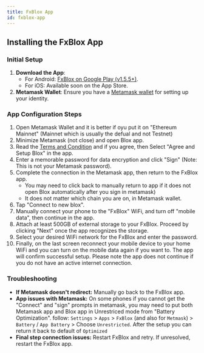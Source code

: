 ```yaml
---
title: FxBlox App
id: fxblox-app
---
```


## Installing the FxBlox App

### Initial Setup

1. **Download the App**: 
   - For Android: [FxBlox on Google Play (v1.5.5+)](https://play.google.com/store/apps/details?id=land.fx.blox).
   - For iOS: Available soon on the App Store.
2. **Metamask Wallet**: Ensure you have a [Metamask wallet](https://play.google.com/store/apps/details?id=io.metamask) for setting up your identity.

### App Configuration Steps

1. Open Metamask Wallet and it is better if oyu put it on "Ethereum Mainnet" (Mainnet which is usually the defual and not Testnet)
2. Minimize Metamask (not close) and open Blox app.
3. Read the [Terms and Condition](https://fx.land/terms) and if you agree, then Select "Agree and Setup Blox" in the app.
4. Enter a memorable password for data encryption and click "Sign" (Note: This is not your Metamask password).
5. Complete the connection in the Metamask app, then return to the FxBlox app.
   - You may need to click back to manually return to app if it does not open Blox automatically after you sign in metamask)
   - It does not matter which chain you are on, in Metamask wallet.
6. Tap "Connect to new blox".
7. Manually connect your phone to the "FxBlox" WiFi, and turn off "mobile data", then continue in the app.
8. Attach at least 500GB of external storage to your FxBlox. Proceed by clicking "Next" once the app recognizes the storage.
9. Select your desired WiFi network for the FxBlox and enter the password.
10. Finally, on the last screen reconnect your mobile device to your home WiFi and you can turn on the mobile data again if you want to. The app will confirm successful setup. Please note the app does not continue if you do not have an active internet connection.

### Troubleshooting

- <b>If Metamask doesn't redirect:</b> Manually go back to the FxBlox app.
- <b>App issues with Metamask:</b> On some phones if you cannot get the "Connect" and "sign" prompts in metamask, you may need to put both Metamask app and Blox app in Unrestriced mode from "Battery Optimization". follow: `Settings` > `Apps` > `FxBlox` (and also for `Metmask`) > `Battery` / `App Battery` > Choose `Unrestricted`. After the setup you can return it back to default of `Optimized`
- <b>Final step connection issues:</b> Restart FxBlox and retry. If unresolved, restart the FxBlox app.
